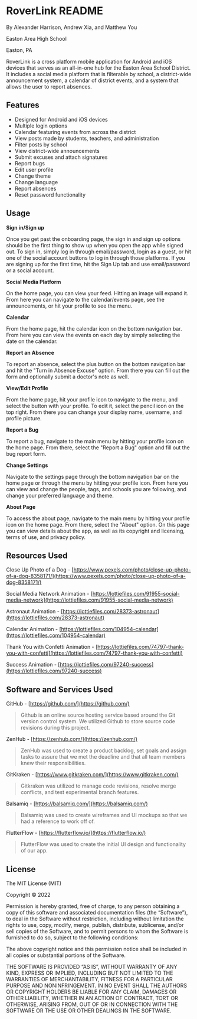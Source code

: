 # RoverLink README

By Alexander Harrison, Andrew Xia, and Matthew You

Easton Area High School

Easton, PA

RoverLink is a cross platform mobile application for Android and iOS devices that serves as an all-in-one hub for the Easton Area School District. It includes a social media platform that is filterable by school, a district-wide announcement system, a calendar of district events, and a system that allows the user to report absences. 

Features
--------

*   Designed for Android and iOS devices
*   Multiple login options
*   Calendar featuring events from across the district
*   View posts made by students, teachers, and administration
*   Filter posts by school
*   View district-wide announcements
*   Submit excuses and attach signatures
*   Report bugs
*   Edit user profile
*   Change theme
*   Change language
*   Report absences
*   Reset password functionality


Usage
--------------

**Sign in/Sign up**

Once you get past the onboarding page, the sign in and sign up options should be the first thing to show up when you open the app while signed out. To sign in, simply log in through email/password, login as a guest, or hit one of the social account buttons to log in through those platforms. If you are signing up for the first time, hit the Sign Up tab and use email/password or a social account.

**Social Media Platform**

On the home page, you can view your feed. Hitting an image will expand it. From here you can navigate to the calendar/events page, see the announcements, or hit your profile to see the menu.

**Calendar**

From the home page, hit the calendar icon on the bottom navigation bar. From here you can view the events on each day by simply selecting the date on the calendar.

**Report an Absence**

To report an absence, select the plus button on the bottom navigation bar and hit the "Turn in Absence Excuse" option. From there you can fill out the form and optionally submit a doctor's note as well.

**View/Edit Profile**

From the home page, hit your profile icon to navigate to the menu, and select the button with your profile. To edit it, select the pencil icon on the top right. From there you can change your display name, username, and profile picture.

**Report a Bug**

To report a bug, navigate to the main menu by hitting your profile icon on the home page. From there, select the "Report a Bug" option and fill out the bug report form.

**Change Settings**

Navigate to the settings page through the bottom navigation bar on the home page or through the menu by hitting your profile icon. From here you can view and change the people, tags, and schools you are following, and change your preferred language and theme. 

**About Page**

To access the about page, navigate to the main menu by hitting your profile icon on the home page. From there, select the "About" option. On this page you can view details about the app, as well as its copyright and licensing, terms of use, and privacy policy.

Resources Used
--------------

Close Up Photo of a Dog - [https://www.pexels.com/photo/close-up-photo-of-a-dog-8358171/](https://www.pexels.com/photo/close-up-photo-of-a-dog-8358171/)

Social Media Network Animation - [https://lottiefiles.com/91955-social-media-network](https://lottiefiles.com/91955-social-media-network)

Astronaut Animation - [https://lottiefiles.com/28373-astronaut](https://lottiefiles.com/28373-astronaut)

Calendar Animation - [https://lottiefiles.com/104954-calendar](https://lottiefiles.com/104954-calendar)

Thank You with Confetti Animation - [https://lottiefiles.com/74797-thank-you-with-confetti](https://lottiefiles.com/74797-thank-you-with-confetti)

Success Animation - [https://lottiefiles.com/97240-success](https://lottiefiles.com/97240-success)

Software and Services Used
--------------------------

GitHub - [https://github.com/](https://github.com/)

> Github is an online source hosting service based around the Git version control system. We utilized Github to store source code revisions during this project.

ZenHub - [https://zenhub.com/](https://zenhub.com/)

> ZenHub was used to create a product backlog, set goals and assign tasks to assure that we met the deadline and that all team members knew their responsibilities.

GitKraken - [https://www.gitkraken.com/](https://www.gitkraken.com/)

> Gitkraken was utilized to manage code revisions, resolve merge conflicts, and test experimental branch features.

Balsamiq - [https://balsamiq.com/](https://balsamiq.com/)

> Balsamiq was used to create wireframes and UI mockups so that we had a reference to work off of.

FlutterFlow - [https://flutterflow.io/](https://flutterflow.io/)

> FlutterFlow was used to create the initial UI design and functionality of our app.

License
-------

The MIT License (MIT)

Copyright © 2022

Permission is hereby granted, free of charge, to any person obtaining a copy of this software and associated documentation files (the “Software”), to deal in the Software without restriction, including without limitation the rights to use, copy, modify, merge, publish, distribute, sublicense, and/or sell copies of the Software, and to permit persons to whom the Software is furnished to do so, subject to the following conditions:

The above copyright notice and this permission notice shall be included in all copies or substantial portions of the Software.

THE SOFTWARE IS PROVIDED “AS IS”, WITHOUT WARRANTY OF ANY KIND, EXPRESS OR IMPLIED, INCLUDING BUT NOT LIMITED TO THE WARRANTIES OF MERCHANTABILITY, FITNESS FOR A PARTICULAR PURPOSE AND NONINFRINGEMENT. IN NO EVENT SHALL THE AUTHORS OR COPYRIGHT HOLDERS BE LIABLE FOR ANY CLAIM, DAMAGES OR OTHER LIABILITY, WHETHER IN AN ACTION OF CONTRACT, TORT OR OTHERWISE, ARISING FROM, OUT OF OR IN CONNECTION WITH THE SOFTWARE OR THE USE OR OTHER DEALINGS IN THE SOFTWARE.
